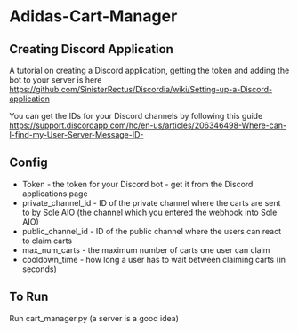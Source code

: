 # Adidas-Cart-Manager

## Creating Discord Application

A tutorial on creating a Discord application, getting the token and adding the bot to your server is here https://github.com/SinisterRectus/Discordia/wiki/Setting-up-a-Discord-application 

You can get the IDs for your Discord channels by following this guide https://support.discordapp.com/hc/en-us/articles/206346498-Where-can-I-find-my-User-Server-Message-ID-


## Config

* Token - the token for your Discord bot - get it from the Discord applications page
* private_channel_id - ID of the private channel where the carts are sent to by Sole AIO (the channel which you entered the webhook into Sole AIO)
* public_channel_id - ID of the public channel where the users can react to claim carts
* max_num_carts - the maximum number of carts one user can claim
* cooldown_time - how long a user has to wait between claiming carts (in seconds)


## To Run

Run cart_manager.py (a server is a good idea)
